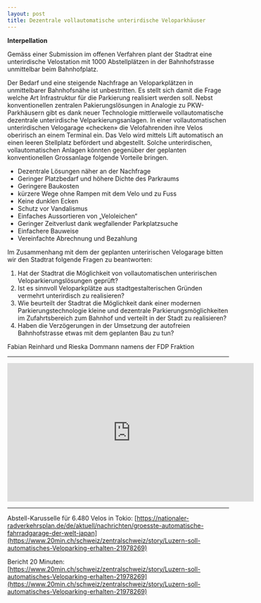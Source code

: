 ```yaml
---
layout: post
title: Dezentrale vollautomatische unterirdische Veloparkhäuser 
---
```


**Interpellation**

Gemäss einer Submission im offenen Verfahren plant der Stadtrat eine unterirdische Velostation mit 1000 Abstellplätzen in der Bahnhofstrasse unmittelbar beim Bahnhofplatz.

Der Bedarf und eine steigende Nachfrage an Veloparkplätzen in unmittelbarer Bahnhofsnähe ist unbestritten. Es stellt sich damit die Frage welche Art Infrastruktur für die Parkierung realisiert werden soll. Nebst konventionellen zentralen Pakierungslösungen in Analogie zu PKW-Parkhäusern gibt es dank neuer Technologie mittlerweile vollautomatische dezentrale unterirdische Velparkierungsanlagen. In einer vollautomatischen unterirdischen Velogarage «checken» die Velofahrenden ihre Velos oberirisch an einem Terminal ein. Das Velo wird mittels Lift automatisch an einen leeren Stellplatz befördert und abgestellt.
Solche unterirdischen, vollautomatischen Anlagen könnten gegenüber der geplanten konventionellen Grossanlage folgende Vorteile bringen.

-	Dezentrale Lösungen näher an der Nachfrage
-	Geringer Platzbedarf und höhere Dichte des Parkraums
-	Geringere Baukosten
-	kürzere Wege ohne Rampen mit dem Velo und zu Fuss
-	Keine dunklen Ecken
-	Schutz vor Vandalismus
-	Einfaches Aussortieren von „Veloleichen“
-	Geringer Zeitverlust dank wegfallender Parkplatzsuche
-	Einfachere Bauweise
-	Vereinfachte Abrechnung und Bezahlung

Im Zusammenhang mit dem der geplanten unteririschen Velogarage bitten wir den Stadtrat folgende Fragen zu beantworten:

1. Hat der Stadtrat die Möglichkeit von vollautomatischen unteririschen Veloparkierungslösungen geprüft?
2. Ist es sinnvoll Veloparkplätze aus stadtgestalterischen Gründen vermehrt unterirdisch zu realisieren?
3. Wie beurteilt der Stadtrat die Möglichkeit dank einer modernen Parkierungstechnologie kleine und dezentrale Parkierungsmöglichkeiten im Zufahrtsbereich zum Bahnhof und verteilt in der Stadt zu realisieren?
4. Haben die Verzögerungen in der Umsetzung der autofreien Bahnhofstrasse etwas mit dem geplanten Bau zu tun?

Fabian Reinhard und Rieska Dommann
namens der FDP Fraktion

<hr />

<iframe width="560" height="315" src="https://www.youtube.com/embed/jt40Tp0u7aY" frameborder="0" allow="autoplay; encrypted-media" allowfullscreen></iframe>

<hr />

Abstell-Karusselle für 6.480 Velos in Tokio: [https://nationaler-radverkehrsplan.de/de/aktuell/nachrichten/groesste-automatische-fahrradgarage-der-welt-japan](https://www.20min.ch/schweiz/zentralschweiz/story/Luzern-soll-automatisches-Veloparking-erhalten-21978269)

Bericht 20 Minuten: [https://www.20min.ch/schweiz/zentralschweiz/story/Luzern-soll-automatisches-Veloparking-erhalten-21978269](https://www.20min.ch/schweiz/zentralschweiz/story/Luzern-soll-automatisches-Veloparking-erhalten-21978269)

